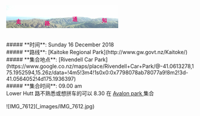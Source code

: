 ![skyline](_images/skyline2.png)

<br/>
##### **时间**: Sunday 16 December 2018
<br/>
##### **路线**: [Kaitoke Regional Park](http://www.gw.govt.nz/Kaitoke/)
<br/>
##### **集合地点**: [Rivendell Car Park](https://www.google.co.nz/maps/place/Rivendell+Car+Park/@-41.0613278,175.1952594,15.26z/data=!4m5!3m4!1s0x0:0x7798078ab78077a9!8m2!3d-41.0564052!4d175.1936397)
<br/>
##### **集合时间**: 09.00 am 
<br/>
<div class="alert alert-warning">
Lower Hutt 路不熟悉或想拼车的可以 8.30 在 <a href="https://www.google.co.nz/maps/place/41%C2%B011'40.9%22S+174%C2%B055'57.4%22E/@-41.19468,174.930419,17z/data=!3m1!4b1!4m5!3m4!1s0x0:0x0!8m2!3d-41.19468!4d174.932613"> Avalon park  </a> 集合
</div>
<br/>
![IMG_7612](_images/IMG_7612.jpg)
